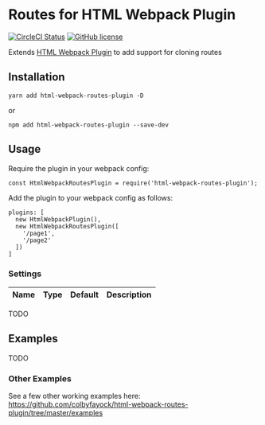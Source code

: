 # Routes for HTML Webpack Plugin

[![CircleCI Status](https://circleci.com/gh/colbyfayock/html-webpack-routes-plugin.svg?style=shield&circle-token=:circle-token)](https://circleci.com/gh/colbyfayock/html-webpack-routes-plugin) [![GitHub license](https://img.shields.io/badge/license-MIT-blue.svg)](https://github.com/colbyfayock/html-webpack-routes-plugin/blob/master/LICENSE)

Extends [HTML Webpack Plugin](https://github.com/jantimon/html-webpack-plugin) to add support for cloning routes


## Installation
```
yarn add html-webpack-routes-plugin -D
```
or
```
npm add html-webpack-routes-plugin --save-dev
```

## Usage

Require the plugin in your webpack config:
```
const HtmlWebpackRoutesPlugin = require('html-webpack-routes-plugin');
```

Add the plugin to your webpack config as follows:
```
plugins: [
  new HtmlWebpackPlugin(),
  new HtmlWebpackRoutesPlugin([
    '/page1',
    '/page2'
  ])
]
```

### Settings
| Name      | Type     | Default | Description
|:---------:|:--------:|:-------:|:----------|

TODO

## Examples

TODO

### Other Examples
See a few other working examples here: https://github.com/colbyfayock/html-webpack-routes-plugin/tree/master/examples
